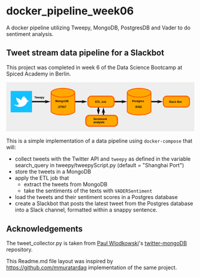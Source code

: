 # docker_pipeline_week06
A docker pipeline utilizing Tweepy, MongoDB, PostgresDB and Vader to do sentiment analysis.

## Tweet stream data pipeline for a Slackbot

This project was completed in week 6 of the Data Science Bootcamp at Spiced Academy in Berlin.

![pipeline](structure.png)

This is a simple implementation of a data pipeline using ```docker-compose``` that will:

- collect tweets with the Twitter API and ```tweepy``` as defined in the variable search_query in tweepy/tweepyScript.py (default = "Shanghai Port")
- store the tweets in a MongoDB
- apply the ETL job that
  - extract the tweets from MongoDB
  - take the sentiments of the texts with ```VADERSentiment```
- load the tweets and their sentiment scores in a Postgres database
- create a Slackbot that posts the latest tweet from the Postgres database into a Slack channel, formatted within a snappy sentence.

## Acknowledgements

The tweet_collector.py is taken from [Paul Wlodkowski](https://github.com/pawlodkowski)'s [twitter-mongoDB](https://github.com/pawlodkowski/twitter-mongoDB) repository.

This Readme.md file layout was inspired by https://github.com/mmuratardag implementation of the same project.

